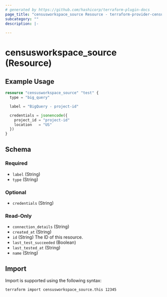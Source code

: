 ```yaml
---
# generated by https://github.com/hashicorp/terraform-plugin-docs
page_title: "censusworkspace_source Resource - terraform-provider-censusworkspace"
subcategory: ""
description: |-
  
---
```


# censusworkspace_source (Resource)



## Example Usage

```terraform
resource "censusworkspace_source" "test" {
  type = "big_query"

  label = "BigQuery - project-id"

  credentials = jsonencode({
    project_id = "project-id"
    location   = "US"
  })
}
```

<!-- schema generated by tfplugindocs -->
## Schema

### Required

- `label` (String)
- `type` (String)

### Optional

- `credentials` (String)

### Read-Only

- `connection_details` (String)
- `created_at` (String)
- `id` (String) The ID of this resource.
- `last_test_succeeded` (Boolean)
- `last_tested_at` (String)
- `name` (String)

## Import

Import is supported using the following syntax:

```shell
terraform import censusworkspace_source.this 12345
```
